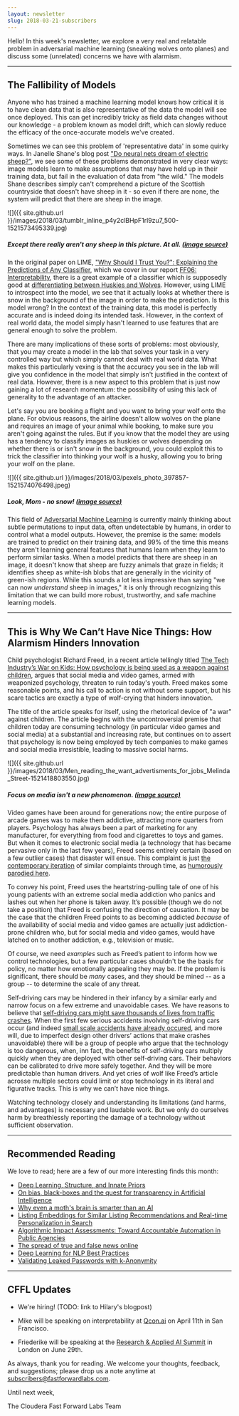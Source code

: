 ```yaml
---
layout: newsletter
slug: 2018-03-21-subscribers
---
```


Hello!  In this week's newsletter, we explore a very real and relatable problem in adversarial machine learning (sneaking wolves onto planes) and discuss some (unrelated) concerns we have with alarmism.

---

## The Fallibility of Models

Anyone who has trained a machine learning model knows how critical it is to have
clean data that is also representative of the data the model will see once
deployed. This can get incredibly tricky as field data changes without our
knowledge - a problem known as model drift, which can slowly reduce the efficacy
of the once-accurate models we've created.

Sometimes we can see this problem of 'representative data' in some quirky ways.
In Janelle Shane's blog post ["Do neural nets dream of electric sheep?"][1], we see some
of these problems demonstrated in very clear ways: image models learn to make assumptions
that may have held up in their training data, but fail in the evaluation of data from
"the wild." The models Shane describes simply can't comprehend a picture of the Scottish
countryside that doesn't have sheep in it - so even if there are none, the system
will predict that there are sheep in the image.

![]({{ site.github.url }}/images/2018/03/tumblr_inline_p4y2clBHpF1rl9zu7_500-1521573495339.jpg)
##### Except there really aren't any sheep in this picture. At all. [(image source)](http://aiweirdness.com/post/171451900302/do-neural-nets-dream-of-electric-sheep)

In the original paper on LIME, ["Why Should I Trust You?": Explaining the
Predictions of Any Classifier][2], which we cover in our report [FF06: Interpretability][3], there is a great
example of a classifier which is supposedly good at [differentiating
between Huskies and Wolves][4]. However, using LIME to introspect into the model, we
see that it actually looks at whether there is snow in the background of the
image in order to make the prediction. Is this model wrong? In the context of
the training data, this model is perfectly accurate and is indeed doing its
intended task. However, in the context of real world data, the model simply
hasn't learned to use features that are general enough to solve the problem.

There are many implications of these sorts of problems: most obviously, that
you may create a model in the lab that solves your task in a very controlled way
but which simply cannot deal with real world data. What makes this particularly
vexing is that the accuracy you see in the lab will give you confidence in the
model that simply isn't justified in the context of real data. However, there is
a new aspect to this problem that is just now gaining a lot of research
momentum: the possibility of using this lack of generality to the advantage of
an attacker.

Let's say you are booking a flight and you want to bring your wolf onto the
plane. For obvious reasons, the airline doesn't allow wolves on the plane and
requires an image of your animal while booking, to make sure you aren't going
against the rules. But if you know that the model they are using has a tendency to
classify images as huskies or wolves depending on whether there is or isn't snow in the background, you could exploit this to
trick the classifier into thinking your wolf is a husky, allowing you to bring your wolf on the plane. 

![]({{ site.github.url }}/images/2018/03/pexels_photo_397857-1521574076498.jpeg)
##### Look, Mom - no snow! [(image source)](https://www.pexels.com/photo/animal-animal-photography-blur-canidae-397857/)

This field of [Adversarial Machine Learning][5] is currently mainly thinking
about subtle permutations to input data, often undetectable by humans, in order
to control what a model outputs. However, the premise is the same: models are
trained to predict on their training data, and 99% of the time this means they
aren't learning general features that humans learn when they learn to perform
similar tasks. When a model predicts that there are sheep in an image, it
doesn't know that sheep are fuzzy animals that graze in fields; it identifies sheep
as white-ish blobs that are generally in the vicinity of green-ish regions.
While this sounds a lot less impressive than saying "we can now _understand_
sheep in images," it is only through recognizing this limitation that we can
build more robust, trustworthy, and safe machine learning models.

[1]: http://aiweirdness.com/post/171451900302/do-neural-nets-dream-of-electric-sheep
[2]: https://arxiv.org/abs/1602.04938
[3]: https://www.fastforwardlabs.com/research/FF06
[4]: http://machine-master.blogspot.com/2017/01/explaining-predictions-of-any-classifier.html
[5]: https://blog.openai.com/adversarial-example-research/

---

## This is Why We Can’t Have Nice Things: How Alarmism Hinders Innovation

Child psychologist Richard Freed, in a recent article tellingly titled [The Tech Industry’s War on Kids: How psychology is being used as a weapon against children](https://medium.com/s/story/the-tech-industrys-psychological-war-on-kids-c452870464ce), argues that social media and video games, armed with weaponized psychology, threaten to ruin today's youth. Freed makes some reasonable points, and his call to action is not without some support, but his scare tactics are exactly a type of wolf-crying that hinders innovation.

The title of the article speaks for itself, using the rhetorical device of "a war" against children. The article begins with the uncontroversial premise that children today are consuming technology (in particular video games and social media) at a substantial and increasing rate, but continues on to assert that psychology is now being employed by tech companies to make games and social media irresistible, leading to massive social harms.

![]({{ site.github.url }}/images/2018/03/Men_reading_the_want_advertisments_for_jobs_Melinda_Street-1521418803550.jpg)
##### Focus on media isn't a new phenomenon. [(image source)](https://commons.wikimedia.org/wiki/File:Men_reading_the_want_advertisments_for_jobs,_Melinda_Street.jpg)

Video games have been around for generations now; the entire purpose of arcade games was to make them addictive, attracting more quarters from players. Psychology has always been a part of marketing for any manufacturer, for everything from food and cigarettes to toys and games. But when it comes to electronic social media (a technology that has became pervasive only in the last few years), Freed seems entirely certain (based on a few outlier cases) that disaster will ensue. This complaint is just [the contemporary iteration](https://xkcd.com/1601/) of similar complaints through time, as [humorously parodied here](http://half-boiled-extreme.tumblr.com/post/172067511070/ptenterprises-coldswarkids).

To convey his point, Freed uses the heartstring-pulling tale of one of his young patients with an extreme social media addiction who panics and lashes out when her phone is taken away. It’s possible (though we do not take a position) that Freed is confusing the direction of causation. It may be the case that the children Freed points to as becoming addicted *because* of the availability of social media and video games are actually just addiction-prone children who, but for social media and video games, would have latched on to another addiction, e.g., television or music.

Of course, we need *examples* such as Freed’s patient to inform how we control technologies, but a few particular cases shouldn't be the basis for policy, no matter how emotionally appealing they may be. If the problem is significant, there should be _many_ cases, and they should be mined -- as a group -- to determine the scale of any threat.

Self-driving cars may be hindered in their infancy by a similar early and narrow focus on a few extreme and unavoidable cases. We have reasons to believe that [self-driving cars might save thousands of lives from traffic crashes](https://www.wired.com/story/self-driving-cars-rand-report/). When the first few serious accidents involving self-driving cars occur (and indeed [small scale accidents have already occured](https://www.nytimes.com/2018/03/19/technology/uber-driverless-fatality.html), and more will, due to imperfect design other drivers’ actions that make crashes unavoidable) there will be a group of people who argue that the technology is too dangerous, when, inn fact, the benefits of self-driving cars multiply quickly when they are deployed with other self-driving cars. Their behaviors can be calibrated to drive more safely together. And they will be more predictable than human drivers. And yet cries of wolf like Freed’s article acrosse multiple sectors could limit or stop technology in its literal and figurative tracks. This is why we can’t have nice things.

Watching technology closely and understanding its limitations (and harms, and advantages) is necessary and laudable work. But we only do ourselves harm by breathlessly reporting the damage of a technology without sufficient observation.

---

## Recommended Reading

We love to read; here are a few of our more interesting finds this month:

* [Deep Learning, Structure, and Innate Priors](http://www.abigailsee.com/2018/02/21/deep-learning-structure-and-innate-priors.html?imm_mid=0fbae9&cmp=em-data-na-na-newsltr_ai_20180226)
* [On bias, black-boxes and the quest for transparency in Artificial Intelligence](https://medium.com/@virginiadignum/on-bias-black-boxes-and-the-quest-for-transparency-in-artificial-intelligence-bcde64f59f5b)
* [Why even a moth's brain is smarter than an AI](https://www.technologyreview.com/s/610278/why-even-a-moths-brain-is-smarter-than-an-ai/amp/)
* [Listing Embeddings for Similar Listing Recommendations and Real-time Personalization in Search](https://medium.com/airbnb-engineering/listing-embeddings-for-similar-listing-recommendations-and-real-time-personalization-in-search-601172f7603e)
* [Algorithmic Impact Assessments: Toward Accountable Automation in Public Agencies](https://medium.com/@AINowInstitute/algorithmic-impact-assessments-toward-accountable-automation-in-public-agencies-bd9856e6fdde)
* [The spread of true and false news online](http://science.sciencemag.org/content/359/6380/1146)
* [Deep Learning for NLP Best Practices](http://ruder.io/deep-learning-nlp-best-practices/)
* [Validating Leaked Passwords with k-Anonymity](https://blog.cloudflare.com/validating-leaked-passwords-with-k-anonymity/)

---

## CFFL Updates

* We're hiring!  (TODO: link to Hilary's blogpost)

* Mike will be speaking on interpretability at [Qcon.ai](https://qcon.ai/) on April 11th in San Francisco.

* Friederike will be speaking at the [Research & Applied AI Summit](https://raais.co/) in London on June 29th.

As always, thank you for reading. We welcome your thoughts, feedback, and suggestions; please drop us a note anytime at subscribers@fastforwardlabs.com.

Until next week,

The Cloudera Fast Forward Labs Team
